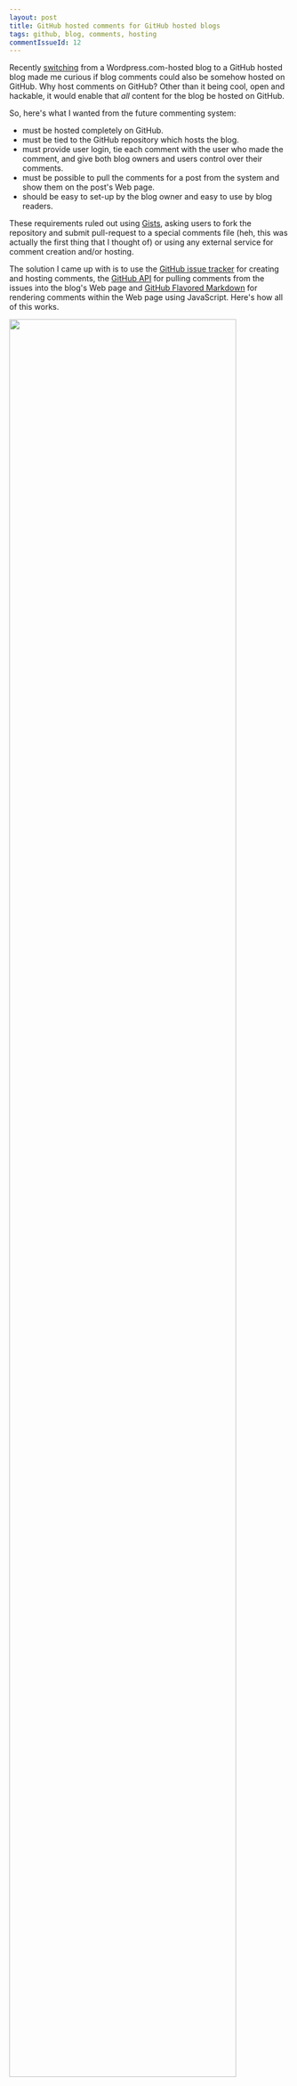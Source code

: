 ```yaml
---
layout: post
title: GitHub hosted comments for GitHub hosted blogs
tags: github, blog, comments, hosting
commentIssueId: 12
---
```


Recently [switching](http://ivanzuzak.info/2011/01/02/enabling-pubsubhubbub-for-github-hosted-blogs.html) from a Wordpress.com-hosted blog to a GitHub hosted blog made me curious if blog comments could also be somehow hosted on GitHub. Why host comments on GitHub? Other than it being cool, open and hackable, it would enable that *all* content for the blog be hosted on GitHub. 

So, here's what I wanted from the future commenting system:

* must be hosted completely on GitHub.
* must be tied to the GitHub repository which hosts the blog. 
* must provide user login, tie each comment with the user who made the comment, and give both blog owners and users control over their comments. 
* must be possible to pull the comments for a post from the system and show them on the post's Web page.
* should be easy to set-up by the blog owner and easy to use by blog readers. 

These requirements ruled out using [Gists](https://gist.github.com), asking users to fork the repository and submit pull-request to a special comments file (heh, this was actually the first thing that I thought of) or using any external service for comment creation and/or hosting.

The solution I came up with is to use the [GitHub issue tracker](https://github.com/blog/411-github-issue-tracker) for creating and hosting comments, the [GitHub API](http://develop.github.com/) for pulling comments from the issues into the blog's Web page and [GitHub Flavored Markdown](http://github.github.com/github-flavored-markdown/) for rendering comments within the Web page using JavaScript. Here's how all of this works.

<img class="aligncenter" title="GitHub hosted comments for GitHub hosted blogs" src="http://ivanzuzak.info/images/github_issues.png" alt="" width="90%" />

First, for each blog post you plan to publish, create an issue in your blog's GitHub repository issue tracker. For example, here's [the issue for this blog posts](https://github.com/izuzak/izuzak.github.com/issues#issue/12). Notice that all issues have a common base URL (``https://github.com/izuzak/izuzak.github.com/issues#issue/`` in my example) and a unique id (``12`` in my example). Readers of your blog will use the issue tracker if they want to leave a comment. 

Second, add a link to each of your blog posts pointing to the Web page of the issue you created for comments. Since, you're probably using [Jekyll](https://github.com/mojombo/jekyll) to generate your blog, a simple way of doing this is to add the above mentioned id of the issue to the [YAML front matter](https://github.com/mojombo/jekyll/wiki/YAML-Front-Matter) block of each blog post and then add a [Liquid template](https://github.com/mojombo/jekyll/wiki/Liquid-Extensions) in your [layout file](https://github.com/mojombo/jekyll/wiki/Usage) to retrieve the id and generate the full issue URL. For example, here's the YAML front matter for the blog post your reading (``commentIssueId`` is the id of the post's issue in the repository Issue tracker):

{% highlight yaml %}
---
layout: post
title: GitHub hosted comments for GitHub hosted blogs
tags: github, blog, comments, hosting
commentIssueId: 12
---
{% endhighlight %}

{% assign special = '{{page.commentIssueId}}' %}

And here's the snippet of the layout file for generating blog posts (``page.commentIssueId`` part surrounded with curly braces is the Liquid template which pulls the ``commentIssueId`` of the post):

{% highlight html %}
<div id="comments">
  <h2>Comments</h2>
  <div id="header">
    Want to leave a comment? Visit <a href="https://github.com/izuzak/izuzak.github.com/issues#issue/{{special}}"> this post's issue page on GitHub</a> (you'll need a GitHub account. What? Like you already don't have one?!).
  </div>
</div>
{% endhighlight %}

Third, add a JavaScript script to each blog posts which pulls the post's comments from the issue using the GitHub API. The [GitHub issues API](http://develop.github.com/p/issues.html) is exactly what we need here - make a JSONP request to an the API endpoint and you'll receive all the comments for a specific issue. For each comment you get the GitHub user id and gravatar id of the person who made the comment, the comment id in the issue, created and updated timestamps and the body of the comment. Again, since you're probably using Jekyll, it's easiest if you put the code in the layout file for blog posts. For example, here's the code for pulling in the comments for this blog post, using [jQuery](http://api.jquery.com/jQuery.ajax/) (notice again that you need a Liquid template to specify the URL of the issue for which you want to pull the comments):

{% highlight html %}
<script type="text/javascript" src="http://ajax.googleapis.com/ajax/libs/jquery/1/jquery.min.js"></script>

<script type="text/javascript">
function loadComments(data) {  
 // ...
}

$.ajax("http://github.com/api/v2/json/issues/comments/izuzak/izuzak.github.com/{{special}}", {
  dataType : "jsonp",
  jsonpCallback : "loadComments"
});
</script>
{% endhighlight %}

Fourth, insert the pulled comment data into the blog post's HTML and render the body of the comments using [GitHub Flavored Markdown](http://github.github.com/github-flavored-markdown/). Inserting the comment data into the DOM is easy once you decide which data you want to display. However, since issue comments may be written in GitHub Flavored Markdown, some JavaScrip code is needed to translate the comment to HTML. Fortunately, GitHub has a [JavaScript library](https://github.com/github/github-flavored-markdown) for that also - a modified version of the [Showdown library](https://github.com/coreyti/showdown) for converting Markdown into HTML. Again, it's easiest if you put the code in the layout file for blog posts. For example, here's the code which I use for inserting comments:

{% highlight html %}
<script type="text/javascript" src="http://github.github.com/github-flavored-markdown/scripts/showdown.js"></script>
<script type="text/javascript" src="http://datejs.googlecode.com/svn/trunk/build/date-en-US.js"></script>

<script type="text/javascript">
function loadComments(data) {  

var converter = new Showdown.converter();

  for (var i=0; i<data.comments.length; i++) {
    var cuser = data.comments[i].user;
    var cuserlink = "https://www.github.com/" + data.comments[i].user;
    var clink = "https://github.com/izuzak/izuzak.github.com/issues#issue/{{special}}/comment/" + data.comments[i].id;
    var cbody = converter.makeHtml(data.comments[i].body);
    var cgravatarlink = "https://secure.gravatar.com/avatar/" + data.comments[i].gravatar_id;
    var cdate = Date.parse(data.comments[i].created_at).toString("yyyy-MM-dd HH:mm:ss");
    
    $("#comments").append("<div class='comment'><div class='commentheader'><div class='commentgravatar'>" + '<img src="' + cgravatarlink + '" alt="" width="20" height="20">' + "</div><a class='commentuser' href=\""+ cuserlink + "\">" + cuser + "</a><a class='commentdate' href=\"" + clink + "\">" + cdate + "</a></div><div class='commentbody'>" + cbody + "</div></div>");
  }
}
</script>
{% endhighlight %}

Also notice that I use the [DateJS library](http://www.datejs.com/) to pretty-print the comment dates and that I fetch the Gravatar images of users who made the comments.

Finally, add CSS rules to make the comments look pretty. And if you're extra geeky and love GitHub like me, make the comments look like GitHub code comments:

<img class="aligncenter" title="GitHub hosted comments for GitHub hosted blogs" src="http://ivanzuzak.info/images/github_comments.png" alt="" width="90%" />

And that's it! Creating the system was really easy - GitHub already had all the pieces necessary (Issue tracker, API, Markdown JavaScript library) and all I needed was a bit of glue to tie all of them together. I'm using this as the commenting system for my blog until some serious problem turns up. I like how the system integrates with GitHub login, how all blog comments are visible on the issue page and the overall simplicity of using the system. What I didn't find an easy way of doing is creating issue comments directly from the a blog post's Web page, without making the user navigate to the Issue tracker page (really hard to do without an external service since the blog is a static site). Other than that, I'm not sure what will happen when spam bots start invading GitHub issue trackers.

You can see the complete code I'm using for the commenting system in the following files: [general layout for blog posts](https://github.com/izuzak/izuzak.github.com/blob/master/_layouts/post.html#L24-L56) and [CSS rules](https://github.com/izuzak/izuzak.github.com/blob/master/css/screen.css#L227-L393). Let me know if you find a better system for hosting blog comments on GitHub or improving this one. [@izuzak](http://www.twitter.com/izuzak)
